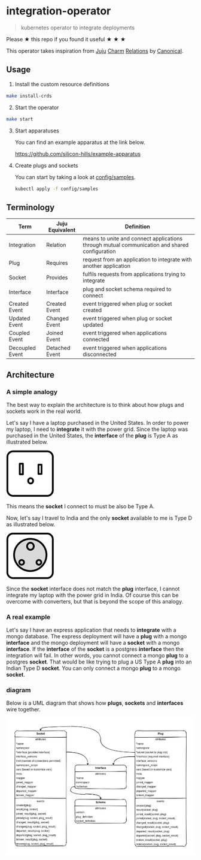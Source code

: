# integration-operator

> kubernetes operator to integrate deployments

Please ★ this repo if you found it useful ★ ★ ★

This operator takes inspiration from [Juju](https://juju.is) [Charm](https://juju.is/docs/sdk)
[Relations](https://juju.is/docs/sdk/relations) by [Canonical](https://canonical.com).

## Usage

1. Install the custom resource definitions

```sh
make install-crds
```

2. Start the operator

```sh
make start
```

3. Start apparatuses

   You can find an example apparatus at the link below.

   https://github.com/silicon-hills/example-apparatus

4. Create plugs and sockets

   You can start by taking a look at [config/samples](config/samples).

   ```sh
   kubectl apply -f config/samples
   ```

## Terminology

| Term            | Juju Equivalent | Definition                                                                                    |
| --------------- | --------------- | --------------------------------------------------------------------------------------------- |
| Integration     | Relation        | means to unite and connect applications through mutual communication and shared configuration |
| Plug            | Requires        | request from an application to integrate with another application                             |
| Socket          | Provides        | fulfils requests from applications trying to integrate                                        |
| Interface       | Interface       | plug and socket schema required to connect                                                    |
| Created Event   | Created Event   | event triggered when plug or socket created                                                   |
| Updated Event   | Changed Event   | event triggered when plug or socket updated                                                   |
| Coupled Event   | Joined Event    | event triggered when applications connected                                                   |
| Decoupled Event | Detached Event  | event triggered when applications disconnected                                                |

## Architecture

### A simple analogy

The best way to explain the architecture is to think about how plugs and sockets work in the real world.

Let's say I have a laptop purchased in the United States. In order to power my laptop, I need to **integrate** it with the power grid.
Since the laptop was purchased in the United States, the **interface** of the **plug** is Type A as illustrated below.

![Type A](images/typea.png)

This means the **socket** I connect to must be also be Type A.

Now, let's say I travel to India and the only **socket** available to me is Type D as illustrated below.

![Type D](images/typed.png)

Since the **socket** interface does not match the **plug** interface, I cannot integrate my laptop with the power grid in India. Of course
this can be overcome with converters, but that is beyond the scope of this analogy.

### A real example

Let's say I have an express application that needs to **integrate** with a mongo database. The express deployment will have a **plug** with
a mongo **interface** and the mongo deployment will have a **socket** with a mongo **interface**. If the **interface** of the **socket** is
a postgres **interface** then the integration will fail. In other words, you cannot connect a mongo **plug** to a postgres **socket**. That
would be like trying to plug a US Type A **plug** into an Indian Type D **socket**. You can only connect a mongo **plug** to a mongo **socket**.

### diagram

Below is a UML diagram that shows how **plugs**, **sockets** and **interfaces** wire together.

![UML Diagram](images/architecture-diagram.jpg)
